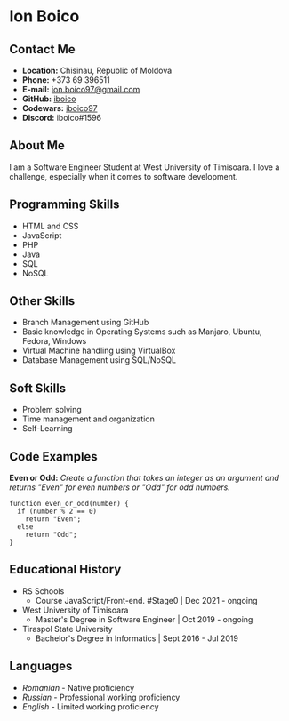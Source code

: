 # **Ion Boico**

## **Contact Me**
+  **Location:** Chisinau, Republic of Moldova
+  **Phone:** +373 69 396511
+  **E-mail:** ion.boico97@gmail.com
+  **GitHub:** [iboico](https://github.com/iboico)
+  **Codewars:** [iboico97](https://www.codewars.com/users/iboico97)
+  **Discord:** iboico#1596

## **About Me**
I am a Software Engineer Student at West University of
Timisoara. I love a challenge, especially when it comes to
software development.

## **Programming Skills**
+ HTML and CSS
+ JavaScript
+ PHP
+ Java
+ SQL
+ NoSQL

## **Other Skills**
+ Branch Management using GitHub
+ Basic knowledge in Operating Systems such as Manjaro, Ubuntu, Fedora, Windows
+ Virtual Machine handling using VirtualBox
+ Database Management using SQL/NoSQL

## **Soft Skills**
+ Problem solving
+ Time management and organization
+ Self-Learning

## **Code Examples**

**Even or Odd:** *Create a function that takes an integer as an argument and returns "Even" for even numbers or "Odd" for odd numbers.*
```
function even_or_odd(number) {
  if (number % 2 == 0)
    return "Even";
  else
    return "Odd";
}
```

## **Educational History**
+ RS Schools 
  - Course JavaScript/Front-end. #Stage0 | Dec 2021 - ongoing
+ West University of Timisoara
  - Master's Degree in Software Engineer | Oct 2019 - ongoing
+ Tiraspol State University
  - Bachelor's Degree in Informatics | Sept 2016 - Jul 2019
 
## **Languages**
+ *Romanian* - Native proficiency
+ *Russian* - Professional working proficiency
+ *English* - Limited working proficiency